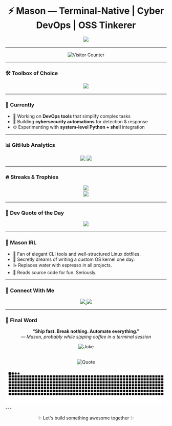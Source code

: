 <!-- 👑 Mason's GitHub Profile README - Beast Mode Activated -->

<h1 align="center">⚡ Mason — Terminal-Native | Cyber DevOps | OSS Tinkerer</h1>
<p align="center">
  <img src="https://readme-typing-svg.demolab.com/?lines=Cyber+Security+%7C+DevOps+Engineer+%7C+Linux+Fanatic;Building+clean+tools+for+dirty+jobs.;Always+learning+%7C+Always+automating;&center=true&width=800&height=45&duration=4000&pause=500&color=FACC15&vCenter=true&size=22" />
</p>

---

<p align="center">
  <img src="https://komarev.com/ghpvc/?username=Ma-s-on&style=flat-square&color=F97316" alt="Visitor Counter" />
</p>

---

### 🛠️ Toolbox of Choice
<p align="center">
  <img src="https://skillicons.dev/icons?i=python,cpp,r,git,github,linux,vim,bash,sqlite,ubuntu" />
</p>

---

### 🎯 Currently
- 👷 Working on **DevOps tools** that simplify complex tasks
- 📡 Building **cybersecurity automations** for detection & response
- ⚙️ Experimenting with **system-level Python + shell** integration

---

### 📊 GitHub Analytics

<p align="center">
  <img src="https://github-readme-stats.vercel.app/api?username=Ma-s-on&show_icons=true&theme=radical&count_private=true&include_all_commits=true" />
  <img src="https://github-readme-stats.vercel.app/api/top-langs/?username=Ma-s-on&layout=compact&theme=radical&langs_count=10" />
</p>

---

### 🔥 Streaks & Trophies

<p align="center">
  <img src="https://github-readme-streak-stats.herokuapp.com?user=Ma-s-on&theme=radical&ring=F97316&fire=FACC15&currStreakLabel=ffffff" />
  <br />
  <img src="https://github-profile-trophy.vercel.app/?username=Ma-s-on&theme=radical&no-frame=true&column=6&margin-w=15" />
</p>

---

### 💬 Dev Quote of the Day

<p align="center">
  <img src="https://quotes-github-readme.vercel.app/api?type=horizontal&theme=radical" />
</p>

---

### 🧠 Mason IRL

- 🧩 Fan of elegant CLI tools and well-structured Linux dotfiles.
- 🥷 Secretly dreams of writing a custom OS kernel one day.
- ☕ Replaces water with espresso in all projects.
- 📖 Reads source code for fun. Seriously.

---

### 🔗 Connect With Me

<p align="center">
  <a href="https://github.com/Ma-s-on">
    <img src="https://img.shields.io/badge/GitHub-%23181717.svg?style=for-the-badge&logo=github&logoColor=white" />
  </a>
  <a href="mailto:jesseisnulled@gmail.com">
    <img src="https://img.shields.io/badge/email-D14836?style=for-the-badge&logo=gmail&logoColor=white" />
  </a>
</p>

---

### 🎉 Final Word

<p align="center">
  <b>"Ship fast. Break nothing. Automate everything."</b><br/>
  <i>— Mason, probably while sipping coffee in a terminal session</i>
</p>

<p align="center">
  <img src="https://readme-jokes.vercel.app/api?bgColor=%230D1117&qColor=%23FACC15&aColor=%23F97316&borderColor=%23272c34" alt="Joke" />
</p>

<p align="center">
  <br />
  <img src="https://quotes-github-readme.vercel.app/api?type=horizontal&theme=radical" alt="Quote" />
</p>
  <img src="https://raw.githubusercontent.com/unrestt/unrestt/output/snake.svg" alt="Snake animation" />
---

<p align="center">✨ Let's build something awesome together ✨</p>
